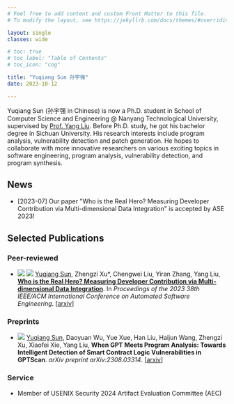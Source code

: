 ```yaml
---
# Feel free to add content and custom Front Matter to this file.
# To modify the layout, see https://jekyllrb.com/docs/themes/#overriding-theme-defaults

layout: single
classes: wide

# toc: true
# toc_label: "Table of Contents"
# toc_icon: "cog"

title: "Yuqiang Sun 孙宇强"
date: 2023-10-12 

---
```


<!-- # Yuqiang Sun 孙宇强 -->

Yuqiang Sun (孙宇强 in Chinese) is now a Ph.D. student in School of Computer Science and Engineering @ Nanyang Technological University, supervised by [Prof. Yang Liu](https://personal.ntu.edu.sg/yangliu/).
Before Ph.D. study, he got his bachelor degree in Sichuan University.
His research interests include program analysis, vulnerability detection and patch generation.
He hopes to collaborate with more innovative researchers on various exciting topics in software engineering, program analysis, vulnerability detection, and program synthesis.

## News

- \[2023-07\] Our paper "Who is the Real Hero? Measuring Developer Contribution via Multi-dimensional Data Integration" is accepted by ASE 2023!

## Selected Publications

### Peer-reviewed

- ![](https://img.shields.io/badge/CCF-A-red?style=flat-square) [![](https://img.shields.io/badge/ASE-2023-blue?style=flat-square)](https://conf.researchr.org/details/ase-2023/ase-2023-papers/17/Who-is-the-Real-Hero-Measuring-Developer-Contribution-via-Multi-dimensional-Data-Int) <u>Yuqiang Sun</u>, Zhengzi Xu\*, Chengwei Liu, Yiran Zhang, Yang Liu, **[Who is the Real Hero? Measuring Developer Contribution via Multi-dimensional Data Integration](/publication/details/2023/2023contribution)**. In *Proceedings of the 2023 38th IEEE/ACM International Conference on Automated Software Engineering*. [[arxiv](https://arxiv.org/abs/2308.08991)]


### Preprints

- [![](https://img.shields.io/badge/arXiv-2308.03314-B31B1B?style=flat-square)](https://arxiv.org/abs/2308.03314) <u>Yuqiang Sun</u>, Daoyuan Wu, Yue Xue, Han Liu, Haijun Wang, Zhengzi Xu, Xiaofei Xie, Yang Liu, **When GPT Meets Program Analysis: Towards Intelligent Detection of Smart Contract Logic Vulnerabilities in GPTScan**. *arXiv preprint arXiv:2308.03314*. [[arxiv](https://arxiv.org/abs/2308.03314)]


### Service

- Member of USENIX Security 2024 Artifact Evaluation Committee (AEC)
